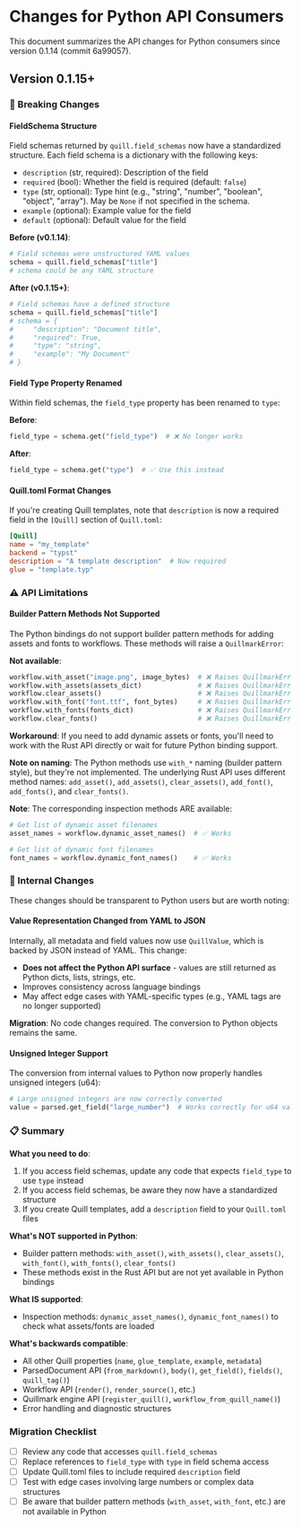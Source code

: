 # Changes for Python API Consumers

This document summarizes the API changes for Python consumers since version 0.1.14 (commit 6a99057).

## Version 0.1.15+

### 🔄 Breaking Changes

#### FieldSchema Structure
Field schemas returned by `quill.field_schemas` now have a standardized structure. Each field schema is a dictionary with the following keys:

- `description` (str, required): Description of the field
- `required` (bool): Whether the field is required (default: `false`)
- `type` (str, optional): Type hint (e.g., "string", "number", "boolean", "object", "array"). May be `None` if not specified in the schema.
- `example` (optional): Example value for the field
- `default` (optional): Default value for the field

**Before (v0.1.14)**:
```python
# Field schemas were unstructured YAML values
schema = quill.field_schemas["title"]
# schema could be any YAML structure
```

**After (v0.1.15+)**:
```python
# Field schemas have a defined structure
schema = quill.field_schemas["title"]
# schema = {
#     "description": "Document title",
#     "required": True,
#     "type": "string",
#     "example": "My Document"
# }
```

#### Field Type Property Renamed
Within field schemas, the `field_type` property has been renamed to `type`:

**Before**:
```python
field_type = schema.get("field_type")  # ❌ No longer works
```

**After**:
```python
field_type = schema.get("type")  # ✅ Use this instead
```

#### Quill.toml Format Changes
If you're creating Quill templates, note that `description` is now a required field in the `[Quill]` section of `Quill.toml`:

```toml
[Quill]
name = "my_template"
backend = "typst"
description = "A template description"  # Now required
glue = "template.typ"
```

### ⚠️ API Limitations

#### Builder Pattern Methods Not Supported
The Python bindings do not support builder pattern methods for adding assets and fonts to workflows. These methods will raise a `QuillmarkError`:

**Not available**:
```python
workflow.with_asset("image.png", image_bytes)  # ❌ Raises QuillmarkError
workflow.with_assets(assets_dict)              # ❌ Raises QuillmarkError
workflow.clear_assets()                        # ❌ Raises QuillmarkError
workflow.with_font("font.ttf", font_bytes)     # ❌ Raises QuillmarkError
workflow.with_fonts(fonts_dict)                # ❌ Raises QuillmarkError
workflow.clear_fonts()                         # ❌ Raises QuillmarkError
```

**Workaround**: If you need to add dynamic assets or fonts, you'll need to work with the Rust API directly or wait for future Python binding support. 

**Note on naming**: The Python methods use `with_*` naming (builder pattern style), but they're not implemented. The underlying Rust API uses different method names: `add_asset()`, `add_assets()`, `clear_assets()`, `add_font()`, `add_fonts()`, and `clear_fonts()`.

**Note**: The corresponding inspection methods ARE available:
```python
# Get list of dynamic asset filenames
asset_names = workflow.dynamic_asset_names()  # ✅ Works

# Get list of dynamic font filenames  
font_names = workflow.dynamic_font_names()    # ✅ Works
```

### 🔧 Internal Changes

These changes should be transparent to Python users but are worth noting:

#### Value Representation Changed from YAML to JSON
Internally, all metadata and field values now use `QuillValue`, which is backed by JSON instead of YAML. This change:

- **Does not affect the Python API surface** - values are still returned as Python dicts, lists, strings, etc.
- Improves consistency across language bindings
- May affect edge cases with YAML-specific types (e.g., YAML tags are no longer supported)

**Migration**: No code changes required. The conversion to Python objects remains the same.

#### Unsigned Integer Support
The conversion from internal values to Python now properly handles unsigned integers (u64):

```python
# Large unsigned integers are now correctly converted
value = parsed.get_field("large_number")  # Works correctly for u64 values
```

### 📋 Summary

**What you need to do**:
1. If you access field schemas, update any code that expects `field_type` to use `type` instead
2. If you access field schemas, be aware they now have a standardized structure
3. If you create Quill templates, add a `description` field to your `Quill.toml` files

**What's NOT supported in Python**:
- Builder pattern methods: `with_asset()`, `with_assets()`, `clear_assets()`, `with_font()`, `with_fonts()`, `clear_fonts()`
- These methods exist in the Rust API but are not yet available in Python bindings

**What IS supported**:
- Inspection methods: `dynamic_asset_names()`, `dynamic_font_names()` to check what assets/fonts are loaded

**What's backwards compatible**:
- All other Quill properties (`name`, `glue_template`, `example`, `metadata`)
- ParsedDocument API (`from_markdown()`, `body()`, `get_field()`, `fields()`, `quill_tag()`)
- Workflow API (`render()`, `render_source()`, etc.)
- Quillmark engine API (`register_quill()`, `workflow_from_quill_name()`)
- Error handling and diagnostic structures

### Migration Checklist

- [ ] Review any code that accesses `quill.field_schemas`
- [ ] Replace references to `field_type` with `type` in field schema access
- [ ] Update Quill.toml files to include required `description` field
- [ ] Test with edge cases involving large numbers or complex data structures
- [ ] Be aware that builder pattern methods (`with_asset`, `with_font`, etc.) are not available in Python